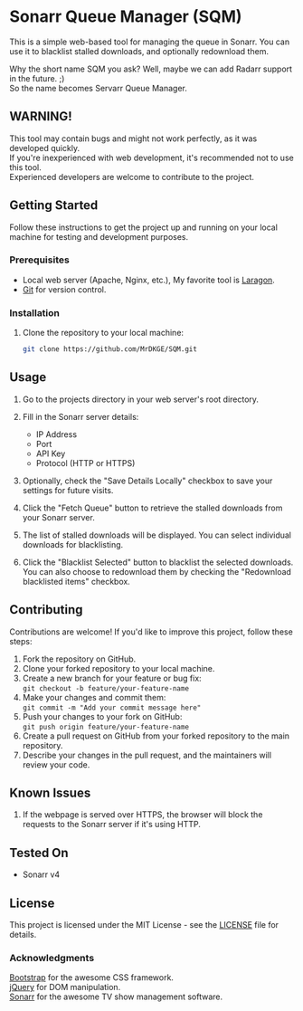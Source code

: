 # Sonarr Queue Manager (SQM)

This is a simple web-based tool for managing the queue in Sonarr. You can use it to blacklist stalled downloads, and optionally redownload them.

Why the short name SQM you ask? Well, maybe we can add Radarr support in the future. ;)  
So the name becomes Servarr Queue Manager.

## WARNING!

This tool may contain bugs and might not work perfectly, as it was developed quickly.  
If you're inexperienced with web development, it's recommended not to use this tool.  
Experienced developers are welcome to contribute to the project.

## Getting Started

Follow these instructions to get the project up and running on your local machine for testing and development purposes.

### Prerequisites

- Local web server (Apache, Nginx, etc.), My favorite tool is [Laragon](https://laragon.org/).
- [Git](https://git-scm.com/) for version control.

### Installation

1. Clone the repository to your local machine:

   ```bash
   git clone https://github.com/MrDKGE/SQM.git
    ```

## Usage

1. Go to the projects directory in your web server's root directory.

2. Fill in the Sonarr server details:
    * IP Address
    * Port
    * API Key
    * Protocol (HTTP or HTTPS)
3. Optionally, check the "Save Details Locally" checkbox to save your settings for future visits.
4. Click the "Fetch Queue" button to retrieve the stalled downloads from your Sonarr server.
5. The list of stalled downloads will be displayed. You can select individual downloads for blacklisting.
6. Click the "Blacklist Selected" button to blacklist the selected downloads. You can also choose to redownload them by checking the "Redownload blacklisted items" checkbox.

## Contributing

Contributions are welcome! If you'd like to improve this project, follow these steps:

1. Fork the repository on GitHub.
2. Clone your forked repository to your local machine.
3. Create a new branch for your feature or bug fix:  
   ```git checkout -b feature/your-feature-name```
4. Make your changes and commit them:  
   ```git commit -m "Add your commit message here"```
5. Push your changes to your fork on GitHub:  
   ```git push origin feature/your-feature-name```
6. Create a pull request on GitHub from your forked repository to the main repository.
7. Describe your changes in the pull request, and the maintainers will review your code.

## Known Issues
1. If the webpage is served over HTTPS, the browser will block the requests to the Sonarr server if it's using HTTP.

## Tested On
* Sonarr v4

## License

This project is licensed under the MIT License - see the [LICENSE](LICENSE) file for details.

### Acknowledgments

[Bootstrap](https://getbootstrap.com/) for the awesome CSS framework.  
[jQuery](https://jquery.com/) for DOM manipulation.  
[Sonarr](https://sonarr.tv/) for the awesome TV show management software.  